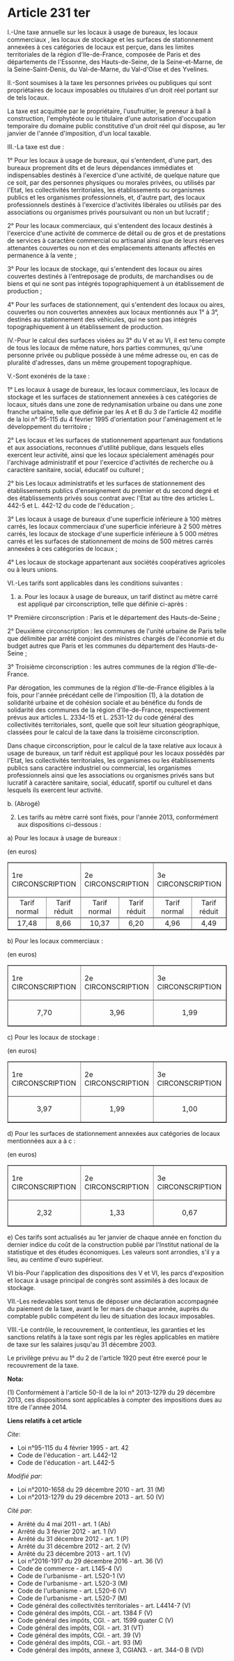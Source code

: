 # Article 231 ter

I.-Une taxe annuelle sur les locaux à usage de bureaux, les locaux commerciaux , les locaux de stockage et les surfaces de
stationnement annexées à ces catégories de locaux est perçue, dans les limites territoriales de la région d'Ile-de-France,
composée de Paris et des départements de l'Essonne, des Hauts-de-Seine, de la Seine-et-Marne, de la Seine-Saint-Denis, du
Val-de-Marne, du Val-d'Oise et des Yvelines. 

II.-Sont soumises à la taxe les personnes privées ou publiques qui sont propriétaires de locaux imposables ou titulaires d'un
droit réel portant sur de tels locaux. 

La taxe est acquittée par le propriétaire, l'usufruitier, le preneur à bail à construction, l'emphytéote ou le titulaire
d'une autorisation d'occupation temporaire du domaine public constitutive d'un droit réel qui dispose, au 1er janvier de
l'année d'imposition, d'un local taxable. 

III.-La taxe est due : 

1° Pour les locaux à usage de bureaux, qui s'entendent, d'une part, des bureaux proprement dits et de leurs dépendances
immédiates et indispensables destinés à l'exercice d'une activité, de quelque nature que ce soit, par des personnes physiques
ou morales privées, ou utilisés par l'Etat, les collectivités territoriales, les établissements ou organismes publics et les
organismes professionnels, et, d'autre part, des locaux professionnels destinés à l'exercice d'activités libérales ou
utilisés par des associations ou organismes privés poursuivant ou non un but lucratif ; 

2° Pour les locaux commerciaux, qui s'entendent des locaux destinés à l'exercice d'une activité de commerce de détail ou de
gros et de prestations de services à caractère commercial ou artisanal ainsi que de leurs réserves attenantes couvertes ou
non et des emplacements attenants affectés en permanence à la vente ; 

3° Pour les locaux de stockage, qui s'entendent des locaux ou aires couvertes destinés à l'entreposage de produits, de
marchandises ou de biens et qui ne sont pas intégrés topographiquement à un établissement de production ;

4° Pour les surfaces de stationnement, qui s'entendent des locaux ou aires, couvertes ou non couvertes annexées aux locaux
mentionnés aux 1° à 3°, destinés au stationnement des véhicules, qui ne sont pas intégrés topographiquement à un
établissement de production. 

IV.-Pour le calcul des surfaces visées au 3° du V et au VI, il est tenu compte de tous les locaux de même nature, hors
parties communes, qu'une personne privée ou publique possède à une même adresse ou, en cas de pluralité d'adresses, dans un
même groupement topographique.

V.-Sont exonérés de la taxe : 

1° Les locaux à usage de bureaux, les locaux commerciaux, les locaux de stockage et les surfaces de stationnement annexées à
ces catégories de locaux, situés dans une zone de redynamisation urbaine ou dans une zone franche urbaine, telle que définie
par les A et B du 3 de l'article 42 modifié de la loi n° 95-115 du 4 février 1995 d'orientation pour l'aménagement et le
développement du territoire ; 

2° Les locaux et les surfaces de stationnement appartenant aux fondations et aux associations, reconnues d'utilité publique,
dans lesquels elles exercent leur activité, ainsi que les locaux spécialement aménagés pour l'archivage administratif et pour
l'exercice d'activités de recherche ou à caractère sanitaire, social, éducatif ou culturel ; 

2° bis Les locaux administratifs et les surfaces de stationnement des établissements publics d'enseignement du premier et du
second degré et des établissements privés sous contrat avec l'Etat au titre des articles L. 442-5 et L. 442-12 du code de
l'éducation ;. 

3° Les locaux à usage de bureaux d'une superficie inférieure à 100 mètres carrés, les locaux commerciaux d'une superficie
inférieure à 2 500 mètres carrés, les locaux de stockage d'une superficie inférieure à 5 000 mètres carrés et les surfaces de
stationnement de moins de 500 mètres carrés annexées à ces catégories de locaux ; 

4° Les locaux de stockage appartenant aux sociétés coopératives agricoles ou à leurs unions. 

VI.-Les tarifs sont applicables dans les conditions suivantes : 

1. a. Pour les locaux à usage de bureaux, un tarif distinct au mètre carré est appliqué par circonscription, telle que
définie ci-après : 

1° Première circonscription : Paris et le département des Hauts-de-Seine ; 

2° Deuxième circonscription : les communes de l'unité urbaine de Paris telle que délimitée par arrêté conjoint des ministres
chargés de l'économie et du budget autres que Paris et les communes du département des Hauts-de-Seine ; 

3° Troisième circonscription : les autres communes de la région d'Ile-de-France. 

Par dérogation, les communes de la région d'Ile-de-France éligibles à la fois, pour l'année précédant celle de l'imposition
(1), à la dotation de solidarité urbaine et de cohésion sociale et au bénéfice du fonds de solidarité des communes de la
région d'Ile-de-France, respectivement prévus aux articles L. 2334-15 et L. 2531-12 du code général des collectivités
territoriales, sont, quelle que soit leur situation géographique, classées pour le calcul de la taxe dans la troisième
circonscription.

Dans chaque circonscription, pour le calcul de la taxe relative aux locaux à usage de bureaux, un tarif réduit est appliqué
pour les locaux possédés par l'Etat, les collectivités territoriales, les organismes ou les établissements publics sans
caractère industriel ou commercial, les organismes professionnels ainsi que les associations ou organismes privés sans but
lucratif à caractère sanitaire, social, éducatif, sportif ou culturel et dans lesquels ils exercent leur activité. 

b. (Abrogé)

2. Les tarifs au mètre carré sont fixés, pour l'année 2013, conformément aux dispositions ci-dessous : 

a) Pour les locaux à usage de bureaux : 

(en euros) 

<table width="680" border="1">
    <tbody>
      <tr>
        <td colspan="2">

1re CIRCONSCRIPTION

</td>
        <td colspan="2">

2e CIRCONSCRIPTION

</td>
        <td colspan="5">

3e CIRCONSCRIPTION

</td>
      </tr>
      <tr>
        <td align="center">Tarif normal </td>
        <td align="center">Tarif réduit </td>
        <td align="center">Tarif normal </td>
        <td align="center">Tarif réduit </td>
        <td align="center">Tarif normal </td>
        <td align="center">Tarif réduit </td>
      </tr>
      <tr>
        <td align="center">17,48</td>
        <td align="center">8,66</td>
        <td align="center">10,37</td>
        <td align="center">6,20</td>
        <td align="center">4,96</td>
        <td align="center">4,49</td>
      </tr>
    </tbody>
  </table>

b) Pour les locaux commerciaux : 

(en euros) 

<table width="680" border="1">
  <tbody>
    <tr>
      <td>

1re CIRCONSCRIPTION

</td>
      <td>

2e CIRCONSCRIPTION

</td>
      <td colspan="7">

3e CIRCONSCRIPTION

</td>
    </tr>
    <tr>
      <td align="center">

7,70

</td>
      <td align="center">

3,96

</td>
      <td align="center">1,99</td>
    </tr>
  </tbody>
</table>

c) Pour les locaux de stockage : 

(en euros) 

<table width="680" border="1">
  <tbody>
    <tr>
      <td>

1re CIRCONSCRIPTION

</td>
      <td>

2e CIRCONSCRIPTION

</td>
      <td colspan="7">

3e CIRCONSCRIPTION

</td>
    </tr>
    <tr>
      <td align="center">

3,97

</td>
      <td align="center">

1,99

</td>
      <td align="center">

1,00</td>
    </tr>
  </tbody>
</table>

d) Pour les surfaces de stationnement annexées aux catégories de locaux mentionnées aux a à c : 

(en euros) 

<table border="1" width="680">
  <tbody>
    <tr>
      <td>

1re CIRCONSCRIPTION

</td>
      <td>

2e CIRCONSCRIPTION

</td>
      <td colspan="7">

3e CIRCONSCRIPTION

</td>
    </tr>
    <tr>
      <td align="center">

2,32

</td>
      <td align="center">

1,33

</td>
      <td align="center">

0,67</td>
    </tr>
  </tbody>
</table>

e) Ces tarifs sont actualisés au 1er janvier de chaque année en fonction du dernier indice du coût de la construction publié
par l'Institut national de la statistique et des études économiques. Les valeurs sont arrondies, s'il y a lieu, au centime
d'euro supérieur. 

VI bis-Pour l'application des dispositions des V et VI, les parcs d'exposition et locaux à usage principal de congrès sont
assimilés à des locaux de stockage. 

VII.-Les redevables sont tenus de déposer une déclaration accompagnée du paiement de la taxe, avant le 1er mars de chaque
année, auprès du comptable public compétent du lieu de situation des locaux imposables.

VIII.-Le contrôle, le recouvrement, le contentieux, les garanties et les sanctions relatifs à la taxe sont régis par les
règles applicables en matière de taxe sur les salaires jusqu'au 31 décembre 2003. 

Le privilège prévu au 1° du 2 de l'article 1920 peut être exercé pour le recouvrement de la taxe.

**Nota:**

(1) Conformément à l'article 50-II de la loi n° 2013-1279 du 29 décembre 2013, ces dispositions sont applicables à compter
des impositions dues au titre de l'année 2014.

**Liens relatifs à cet article**

_Cite_:

  - Loi n°95-115 du 4 février 1995 - art. 42
  - Code de l'éducation - art. L442-12
  - Code de l'éducation - art. L442-5

_Modifié par_:

  - Loi n°2010-1658 du 29 décembre 2010 - art. 31 (M)
  - Loi n°2013-1279 du 29 décembre 2013 - art. 50 (V)

_Cité par_:

  - Arrêté du 4 mai 2011 - art. 1 (Ab)
  - Arrêté du 3 février 2012 - art. 1 (V)
  - Arrêté du 31 décembre 2012 - art. 1 (P)
  - Arrêté du 31 décembre 2012 - art. 2 (V)
  - Arrêté du 23 décembre 2013 - art. 1 (V)
  - Loi n°2016-1917 du 29 décembre 2016 - art. 36 (V)
  - Code de commerce - art. L145-4 (V)
  - Code de l'urbanisme - art. L520-1 (V)
  - Code de l'urbanisme - art. L520-3 (M)
  - Code de l'urbanisme - art. L520-6 (V)
  - Code de l'urbanisme - art. L520-7 (M)
  - Code général des collectivités territoriales - art. L4414-7 (V)
  - Code général des impôts, CGI. - art. 1384 F (V)
  - Code général des impôts, CGI. - art. 1599 quater C (V)
  - Code général des impôts, CGI. - art. 31 (VT)
  - Code général des impôts, CGI. - art. 39 (V)
  - Code général des impôts, CGI. - art. 93 (M)
  - Code général des impôts, annexe 3, CGIAN3. - art. 344-0 B (VD)
